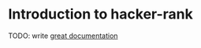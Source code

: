 # Introduction to hacker-rank

TODO: write [great documentation](http://jacobian.org/writing/what-to-write/)
